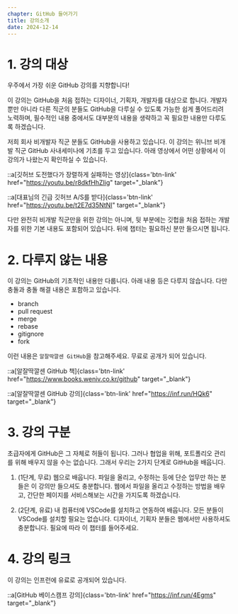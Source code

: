 ```yaml
---
chapter: GitHub 들어가기
title: 강의소개
date: 2024-12-14
---
```


# 1. 강의 대상

우주에서 가장 쉬운 GitHub 강의를 지향합니다!

이 강의는 GitHub을 처음 접하는 디자이너, 기획자, 개발자를 대상으로 합니다. 개발자 뿐만 아니라 다른 직군의 분들도 GitHub을 다루실 수 있도록 가능한 쉽게 풀어드리려 노력하며, 필수적인 내용 중에서도 대부분의 내용을 생략하고 꼭 필요한 내용만 다루도록 하겠습니다.

저희 회사 비개발자 직군 분들도 GitHub을 사용하고 있습니다. 이 강의는 위니브 비개발 직군 GitHub 사내세미나에 기초를 두고 있습니다. 아래 영상에서 어떤 상황에서 이 강의가 나왔는지 확인하실 수 있습니다.

::a[깃허브 도전했다가 장렬하게 실패하는 영상]{class='btn-link' href="https://youtu.be/r8dkfHhZIig" target="\_blank"}

::a[대표님의 긴급 깃허브 A/S를 받다]{class='btn-link' href="https://youtu.be/t2E7d35NtNI" target="\_blank"}

다만 완전히 비개발 직군만을 위한 강의는 아니며, 뒷 부분에는 깃헙을 처음 접하는 개발자를 위한 기본 내용도 포함되어 있습니다. 뒤에 챕터는 필요하신 분만 들으시면 됩니다.

# 2. 다루지 않는 내용

이 강의는 GitHub의 기초적인 내용만 다룹니다. 아래 내용 등은 다루지 않습니다. 다만 충돌과 충돌 해결 내용은 포함하고 있습니다.

* branch
* pull request
* merge
* rebase
* gitignore
* fork

이런 내용은 `알잘딱깔센 GitHub`을 참고해주세요. 무료로 공개가 되어 있습니다.

::a[알잘딱깔센 GitHub 책]{class='btn-link' href="https://www.books.weniv.co.kr/github" target="\_blank"}

::a[알잘딱깔센 GitHub 강의]{class='btn-link' href="https://inf.run/HQk6" target="\_blank"}

# 3. 강의 구분

초급자에게 GitHub은 그 자체로 허들이 됩니다. 그러나 협업을 위해, 포트폴리오 관리를 위해 배우지 않을 수는 없습니다. 그래서 우리는 2가지 단계로 GitHub을 배웁니다.

1. (1단계, 무료) 웹으로 배웁니다. 파일을 올리고, 수정하는 등에 단순 업무만 하는 분들은 이 강의만 들으셔도 충분합니다. 웹에서 파일을 올리고 수정하는 방법을 배우고, 간단한 페이지를 서비스해보는 시간을 가지도록 하겠습니다.

2. (2단계, 유료) 내 컴퓨터에 VSCode를 설치하고 연동하여 배웁니다. 모든 분들이 VSCode를 설치할 필요는 없습니다. 디자이너, 기획자 분들은 웹에서만 사용하셔도 충분합니다. 필요에 따라 이 챕터를 들어주세요.

# 4. 강의 링크

이 강의는 인프런에 유료로 공개되어 있습니다.

::a[GitHub 베이스캠프 강의]{class='btn-link' href="https://inf.run/4Egms" target="\_blank"}